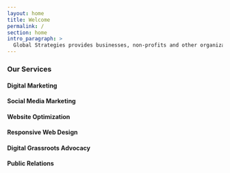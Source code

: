 ```yaml
---
layout: home
title: Welcome
permalink: /
section: home
intro_paragraph: >
  Global Strategies provides businesses, non-profits and other organizations the public relation and digital marketing services it takes to win. 
---
```


### Our Services

#### Digital Marketing

#### Social Media Marketing

#### Website Optimization

#### Responsive Web Design

#### Digital Grassroots Advocacy

#### Public Relations

